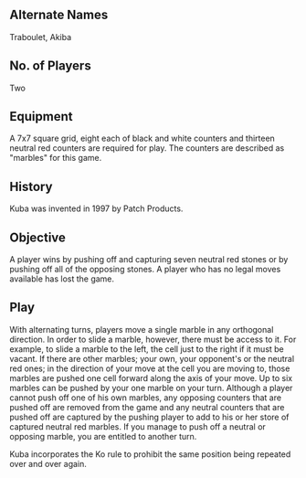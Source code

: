 ## Alternate Names

Traboulet, Akiba

## No. of Players

Two

## Equipment

A 7x7 square grid, eight each of black and white counters and thirteen neutral red counters are required for play.  The counters are described as "marbles" for this game.

## History

Kuba was invented in 1997 by Patch Products.

## Objective

A player wins by pushing off and capturing seven neutral red stones or by pushing off all of the opposing stones.  A player who has no legal moves available has lost the game.

## Play

With alternating turns, players move a single marble in any orthogonal direction.  In order to slide a marble, however, there must be access to it.  For example, to slide a marble to the left, the cell just to the right if it must be vacant.  If there are other marbles; your own, your opponent's or the neutral red ones; in the direction of your move at the cell you are moving to, those marbles are pushed one cell forward along the axis of your move.  Up to six marbles can be pushed by your one marble on your turn.  Although a player cannot push off one of his own marbles, any opposing counters that are pushed off are removed from the game and any neutral counters that are pushed off are captured by the pushing player to add to his or her store of captured neutral red marbles.  If you manage to push off a neutral or opposing marble, you are entitled to another turn.  

Kuba incorporates the Ko rule to prohibit the same position being repeated over and over again.
